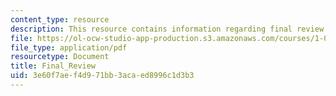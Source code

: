 ```yaml
---
content_type: resource
description: This resource contains information regarding final review.
file: https://ol-ocw-studio-app-production.s3.amazonaws.com/courses/1-00-introduction-to-computers-and-engineering-problem-solving-spring-2012/3e60f7aef4d971bb3acaed8996c1d3b3_MIT1_00S12_Final_Review.pdf
file_type: application/pdf
resourcetype: Document
title: Final_Review
uid: 3e60f7ae-f4d9-71bb-3aca-ed8996c1d3b3
---
```

